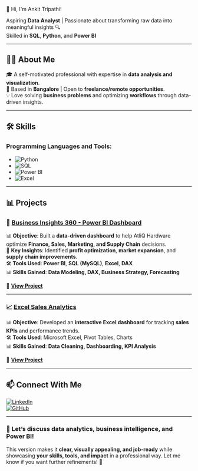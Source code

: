 👋 Hi, I'm Ankit Tripathi!  

Aspiring **Data Analyst** | Passionate about transforming raw data into meaningful insights 🔍  
Skilled in **SQL**, **Python**, and **Power BI**  

---

## 🧑‍💻 About Me  
🎓 A self-motivated professional with expertise in **data analysis and visualization**.  
📍 Based in **Bangalore** | Open to **freelance/remote opportunities**.  
💡 Love solving **business problems** and optimizing **workflows** through data-driven insights.  

---

## 🛠️ Skills  
### Programming Languages and Tools:  
- ![Python](https://img.shields.io/badge/-Python-3776AB?logo=python&logoColor=white)  
- ![SQL](https://img.shields.io/badge/-SQL-4479A1?logo=microsoftsqlserver&logoColor=white)  
- ![Power BI](https://img.shields.io/badge/-PowerBI-F2C811?logo=powerbi&logoColor=black)  
- ![Excel](https://img.shields.io/badge/-Excel-217346?logo=microsoft-excel&logoColor=white)  

---

## 📊 Projects  

### 🚀 [Business Insights 360 - Power BI Dashboard](https://github.com/ankitt994/Business-Insights-360)  
📊 **Objective**: Built a **data-driven dashboard** to help AtliQ Hardware optimize **Finance, Sales, Marketing, and Supply Chain** decisions.  
🔹 **Key Insights**: Identified **profit optimization**, **market expansion**, and **supply chain improvements**.  
🛠 **Tools Used**: **Power BI**, **SQL (MySQL)**, **Excel**, **DAX**  
📊 **Skills Gained**: **Data Modeling, DAX, Business Strategy, Forecasting**  

🔗 **[View Project](https://github.com/ankitt994/Business-Insights-360)**  

---

### 📈 [Excel Sales Analytics](https://github.com/ankitt994/Excel-Sales-Analytics)  
📊 **Objective**: Developed an **interactive Excel dashboard** for tracking **sales KPIs** and performance trends.  
🛠 **Tools Used**: Microsoft Excel, Pivot Tables, Charts  
📊 **Skills Gained**: **Data Cleaning, Dashboarding, KPI Analysis**  

🔗 **[View Project](https://github.com/ankitt994/Excel-Sales-Analytics)**  

---

## 📫 Connect With Me  
[![LinkedIn](https://img.shields.io/badge/-LinkedIn-0A66C2?logo=linkedin&logoColor=white)](https://www.linkedin.com/in/ankittripathiii)  
[![GitHub](https://img.shields.io/badge/-GitHub-181717?logo=github&logoColor=white)](https://github.com/ankitt994)  

---

### 🚀 **Let’s discuss data analytics, business intelligence, and Power BI!**  

This version makes it **clear, visually appealing, and job-ready** while showcasing **your skills, tools, and impact** in a professional way. Let me know if you want further refinements! 🚀
